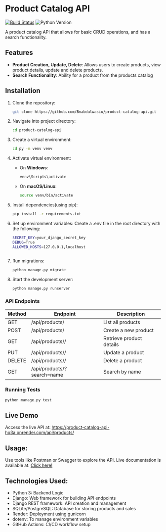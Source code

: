# Product Catalog API

[![Build Status](https://github.com/Bnabdulwasiu/product-catalog-api/actions/workflows/product_testing.yml/badge.svg)](https://github.com/Bnabdulwasiu/product-catalog-api/actions/workflows/product_testing.yml)
![Python Version](https://img.shields.io/badge/python-3.10-blue)

A product catalog API that allows for basic CRUD operations, and has a search functionality.

## Features

- **Product Creation, Update, Delete**: Allows users to create products, view product details, update and delete products.
- **Search Functionality**: Ability for a product from the products catalog

## Installation

1. Clone the repository:
   ```bash
   git clone https://github.com/Bnabdulwasiu/product-catalog-api.git

2. Navigate into project directory:
   ```bash
   cd product-catalog-api

3. Create a virtual environment:
    ```bash
    cd py -m venv venv

4. Activate virtual environment:

   - On **Windows**:
     ```bash
     venv\Scripts\activate
     ```

   - On **macOS/Linux**:
     ```bash
     source venv/bin/activate
     ```

5. Install dependencies(using pip):
   ```bash
   pip install -r requirements.txt

6. Set up environment variables:
Create a .env file in the root directory with the following:
   ```bash
   SECRET_KEY=your_django_secret_key
   DEBUG=True
   ALLOWED_HOSTS=127.0.0.1,localhost
 
7. Run migrations:
   ```bash
   python manage.py migrate

8. Start the development server:
   ```bash
   python manage.py runserver


### API Endpoints

| Method | Endpoint           | Description               |
|--------|--------------------|---------------------------|
| GET    | /api/products/     | List all products         |
| POST   | /api/products/     | Create a new product      |
| GET    | /api/products/<id>/| Retrieve product details  |
| PUT    | /api/products/<id>/| Update a product          |
| DELETE | /api/products/<id>/| Delete a product          |
| GET    | /api/products/?search=name | Search by name    |

### Running Tests
```bash
python manage.py test
```
## Live Demo
Access the live API at: https://product-catalog-api-ho3a.onrender.com/api/products/

## Usage:
Use tools like Postman or Swagger to explore the API. Live documentation is available at:
<a href="https://product-catalog-api-ho3a.onrender.com/api/schema/swagger-ui/">Click here!</a>


## Technologies Used:
<ul>
 <li>Python 3: Backend Logic</li>
 <li>Django: Web framework for building API endpoints</li>
<li>Django REST framework: API creation and management</li>
<li>SQLite/PostgreSQL: Database for storing products and sales</li>
<li>Render: Deployment using gunicorn</li>
<li>dotenv: To manage environment variables </li>
<li>GitHub Actions: CI/CD workflow setup</li
</ul>
